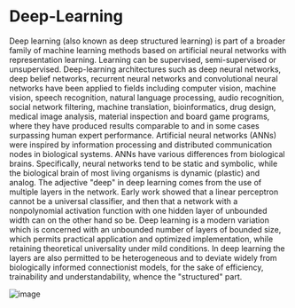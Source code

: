 # Deep-Learning
Deep learning (also known as deep structured learning) is part of a broader family of machine learning methods based on artificial neural networks with representation learning. Learning can be supervised, semi-supervised or unsupervised. Deep-learning architectures such as deep neural networks, deep belief networks, recurrent neural networks and convolutional neural networks have been applied to fields including computer vision, machine vision, speech recognition, natural language processing, audio recognition, social network filtering, machine translation, bioinformatics, drug design, medical image analysis, material inspection and board game programs, where they have produced results comparable to and in some cases surpassing human expert performance. Artificial neural networks (ANNs) were inspired by information processing and distributed communication nodes in biological systems. ANNs have various differences from biological brains. Specifically, neural networks tend to be static and symbolic, while the biological brain of most living organisms is dynamic (plastic) and analog. The adjective "deep" in deep learning comes from the use of multiple layers in the network. Early work showed that a linear perceptron cannot be a universal classifier, and then that a network with a nonpolynomial activation function with one hidden layer of unbounded width can on the other hand so be. Deep learning is a modern variation which is concerned with an unbounded number of layers of bounded size, which permits practical application and optimized implementation, while retaining theoretical universality under mild conditions. In deep learning the layers are also permitted to be heterogeneous and to deviate widely from biologically informed connectionist models, for the sake of efficiency, trainability and understandability, whence the "structured" part.

![image](https://user-images.githubusercontent.com/74346775/102711716-93371b80-42dd-11eb-9c90-91accc4fc354.png)
